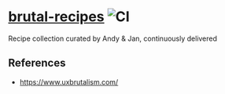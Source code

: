 # [brutal-recipes](https://brutal-recipes.maxdaten.io) ![CI](https://github.com/MaxDaten/brutal-recipes/workflows/CI/badge.svg)

Recipe collection curated by Andy &amp; Jan, continuously delivered

## References

- https://www.uxbrutalism.com/

